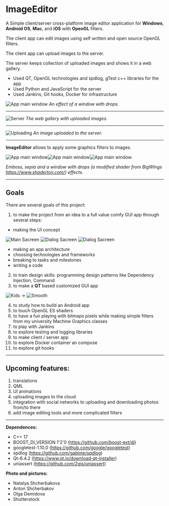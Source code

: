 
# ImageEditor
               
            
              
             
A Simple client/server cross-platform image editor application for **Windows**, **Android OS**, **Mac**, and **iOS** with **OpenGL** filters.

The client app can edit images using self written and open source OpenGL filters. 

The client app can upload images to the server.

The server keeps collection of uploaded images and shows it in a web gallery.


- Used QT, OpenGL technologies and spdlog, gTest c++ libraries for the app
- Used Python and JavaScript for the server
- Used Jankins, Git hooks, Docker for infrastructure

![App main window](Images/Pixel1_1.jpg) *An effect of a window with drops.*



***


![Server](Images/server.jpg) *The web gallery with uploaded images.* 



***


![Uploading](Images/upload.jpg) *An image uploaded to the server.* 


***
                        
             
**ImageEditor** allows to apply some graphics filters to images.

![App main window](Images/Screenshot2.png)![App main window](Images/Screenshot1.png)![App main window](Images/Screen1_1.png).

*Emboss, sepia and a window with drops (a modified shader from BigWIngs https://www.shadertoy.com/) effects.*

***
           
           
## Goals

There are several goals of this project:

1. to make the project from an idea to a full value comfy GUI app through several steps: 
- making the UI concept 

![Main Sacreen](Images/ui_concep_Filters_screen.png) ![Dialog Sacreen](Images/ui_concept_Menu.png) ![Dialog Sacreen](Images/menu.png)

- making an app architecture
- choosing technologies and frameworks
- breaking to tasks and milestones
- writing a code
2. to train design skills: programming design patterns like Dependency Injection, Command
3. to make a **QT** based customized GUI app

![Kids](Images/screen_no_custom_450.png) -> ![Smooth](Images/flowers_aqua_sm_450.png)

4. to study how to build an Android app
5. to touch OpenGL ES shaders
6. to have a fun playing with bitmaps pixels while making simple filters from my university Machine Graphics classes
7. to play with Jankins
8. to explore testing and logging libraries
9. to make client / server app
10. to explore Docker container an compose
11. to explore git hooks
               
            
***

             
## Upcoming features:
1. translations
2. QML
3. UI animations
4. uploading images to the cloud
5. integration with social networks to uploading and downloading photos from/to there
6. add image editing tools and more complicated filters
               

***
              
             
**Dependences:**
- C++ 17 
- BOOST_DI_VERSION 1'2'0 (https://github.com/boost-ext/di)
- googletest-1.10.0 (https://github.com/google/googletest)
- spdlog (https://github.com/gabime/spdlog)
- Qt-6.4.2 (https://www.qt.io/download-qt-installer)
- uniassert (https://github.com/2gis/uniassert)

**Photo and pictures:**
- Natalya Shcherbakova 
- Anton Shcherbakov 
- Olga Demidova  
- Shutterstock 
